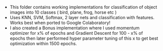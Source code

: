 * This folder contains working implementations for classification of object images into 10 classes ( bird, plane, frog, horse etc ) 
* Uses KNN, SVM, Softmax, 2 layer nets and classification with features. Works best when ported to Google Colaboratory!
* I also created a Bonus implementation where I used momentum optimizer for x% of epochs and Gradient Descent for 100 - x% of epochs then later performed hyper parameter tuning of this x to get best optimization within 1500 epochs.
